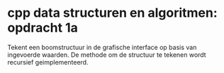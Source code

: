 # cpp data structuren en algoritmen: opdracht 1a

Tekent een boomstructuur in de grafische interface op basis van ingevoerde waarden.
De methode om de structuur te tekenen wordt recursief geimplementeerd.
